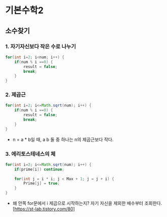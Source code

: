 # 기본수학2

## 소수찾기
### 1. 자기자신보다 작은 수로 나누기
```java
for(int i=2; i<num; i++) {
	if(num % i ==0) {
		result = false;
		break;
	}
}
```
### 2. 제곱근
```java
for(int i=2; i<=Math.sqrt(num); i++) {
	if(num % i ==0) {
		result = false;
		break;
	}
}
```
- n = a * b일 때, a b 둘 중 하나는 n의 제곱근보다 작다.
### 3. 에리토스테네스의 체
```java
for(int i=2; i<=Math.sqrt(num); i++) {
	if(prime[i]) continue;
	
	for(int j = i * i; j < Max + 1; j = j + i) {
		Prime[j] = true;
	}
}
```
- 왜 안쪽 for문에서 i 제곱으로 시작하는지? 자기 자신을 제외한 배수부터 조회한다.
[https://st-lab.tistory.com/80]